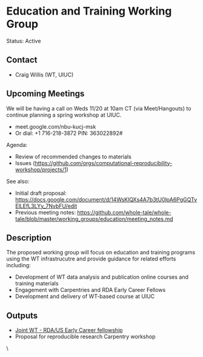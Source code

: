# Education and Training Working Group
Status: Active

## Contact
* Craig Willis (WT, UIUC)

## Upcoming Meetings

We will be having a call on Weds 11/20 at 10am CT (via Meet/Hangouts) to continue planning a spring workshop at UIUC.

* meet.google.com/nbu-kucj-msk
* Or dial: +1 716-218-3872  PIN: 363022892#

Agenda:
* Review of recommended changes to materials
* Issues (https://github.com/orgs/computational-reproducibility-workshop/projects/1)

See also:
* Initial draft proposal: https://docs.google.com/document/d/14WsKlQXs4A7b3tU0lpA6PgGQTvElLEfL3LYy_7NvbFU/edit
* Previous meeting notes: https://github.com/whole-tale/whole-tale/blob/master/working_groups/education/meeting_notes.md




## Description 
The proposed working group will focus on education and training programs using the WT infrastrucutre and provide guidance for related efforts including:

* Development of WT data analysis and publication online courses and training materials
* Engagement with Carpentries and RDA Early Career Fellows
* Development and delivery of WT-based course at UIUC


## Outputs
* [Joint WT - RDA/US Early Career fellowship](https://wholetale.org/2018/09/06/wt-rdaus-ecf-fellows.html)
* Proposal for reproducible research Carpentry workshop



\


